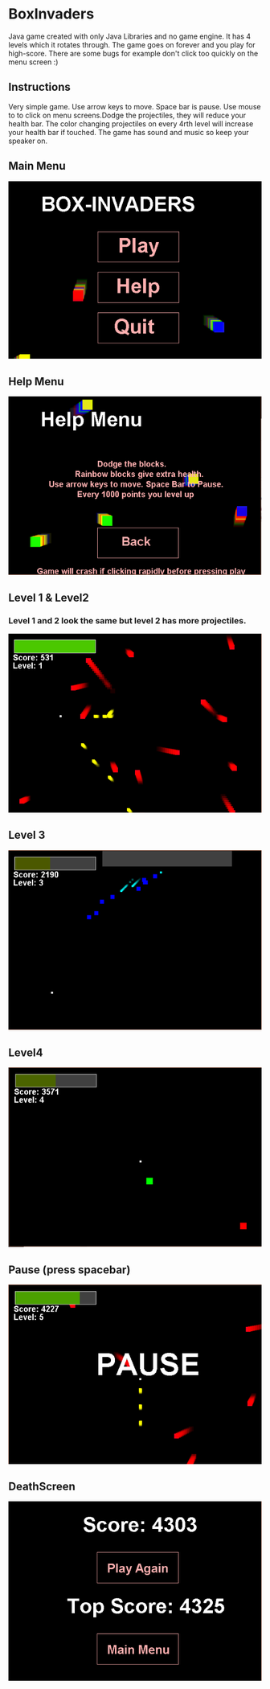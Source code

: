 # BoxInvaders
Java game created with only Java Libraries and no game engine. It has 4 levels which it rotates through. The game goes on forever and you play for high-score. There are some bugs for example don't click too quickly on the menu screen :)


## Instructions
Very simple game. Use arrow keys to move. Space bar is pause. Use mouse to to click on menu screens.Dodge the projectiles, they will reduce your health bar. The color changing projectiles on every 4rth level will increase your health bar if touched. The game has sound and music so keep your speaker on.


## Main Menu
![header](images/MainMenu.PNG)


## Help Menu
![header](images/HelpMenu.PNG)

## Level 1 & Level2
### Level 1 and 2 look the same but level 2 has more projectiles.
![header](images/Level1.PNG)

## Level 3
![header](images/Level2.PNG)


## Level4
![header](images/Level4.PNG)


## Pause (press spacebar)
![header](images/Pause.PNG)

## DeathScreen
![header](images/DeathScreen.PNG)
